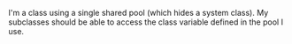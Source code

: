 I'm a class using a single shared pool (which hides a system class). My subclasses should be able to access the class variable defined in the pool I use. 